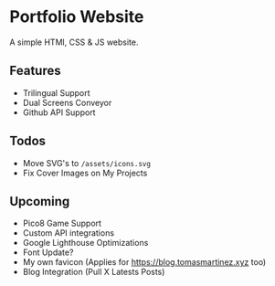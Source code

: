 # Portfolio Website

A simple HTMl, CSS & JS website.

## Features

- Trilingual Support
- Dual Screens Conveyor
- Github API Support

## Todos

- Move SVG's to `/assets/icons.svg`
- Fix Cover Images on My Projects

## Upcoming

- Pico8 Game Support
- Custom API integrations
- Google Lighthouse Optimizations
- Font Update?
- My own favicon (Applies for https://blog.tomasmartinez.xyz too)
- Blog Integration (Pull X Latests Posts)
